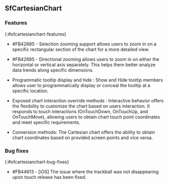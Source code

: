 ## SfCartesianChart 

### Features
{:#sfcartesianchart-features}

* \#FB42685 - Selection zooming support allows users to zoom in on a specific rectangular section of the chart for a more detailed view.

* \#FB42685 - Directional zooming allows users to zoom in on either the horizontal or vertical axis separately. This helps them better analyze data trends along specific dimensions.

* Programmatic tooltip display and hide : Show and Hide tooltip members allows user to programmatically display or conceal the tooltip at a specific location.

* Exposed chart interaction override methods : Interactive behavior offers the flexibility to customize the chart based on users interaction. It responds to touch interactions (OnTouchDown, OnTouchUp, and OnTouchMove), allowing users to obtain chart touch point coordinates and meet specific requirements.

* Conversion methods: The Cartesian chart offers the ability to obtain chart coordinates based on provided screen points and vice versa.

### Bug fixes
{:#sfcartesianchart-bug-fixes}
  * \#FB44613 - [iOS] The issue where the trackball was not disappearing upon touch release has been fixed.